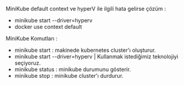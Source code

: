 MiniKube default context ve hyperV ile ilgili hata gelirse çözüm  :

- minikube start --driver=hyperv
- docker use context default

MiniKube Komutları :

- minikube start  : makinede kubernetes cluster'ı oluşturur.
- minikube start --driver=hyperv | Kullanmak istediğimiz teknolojiyi seçiyoruz.
- minikube status : minikube durumunu gösterir.
- minikube stop   : minikube cluster'ı durdurur.